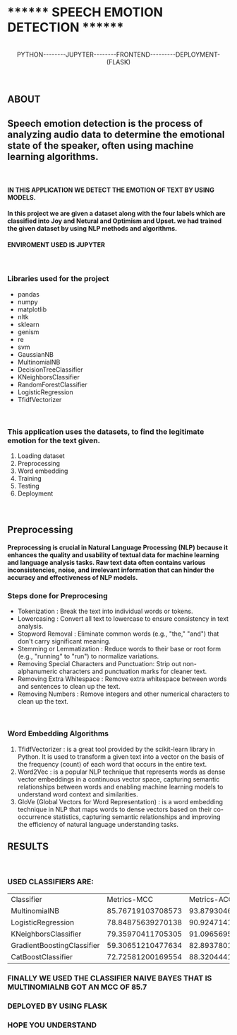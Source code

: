 <h1>****** SPEECH EMOTION DETECTION ******</h1>
<br>
<center>PYTHON--------JUPYTER--------FRONTEND---------DEPLOYMENT-(FLASK)</center>
<br>
<BR>
<H2>ABOUT</H2>
<H2>Speech emotion detection is the process of analyzing audio data to determine the emotional state of the speaker, often using machine learning algorithms.</H2>
<BR>
<H4>IN THIS APPLICATION WE DETECT THE EMOTION OF TEXT BY USING MODELS.</H4>
<h4>In this project we are given a dataset along with the four labels which are classified into Joy and Netural and Optimism and Upset. we had trained the given dataset by using NLP methods and algorithms.<h4>
<H4>ENVIROMENT USED IS JUPYTER</H4>
<br>
<h3><b>Libraries used for the project</b></h3>

<ul type=disk>
<li>pandas</li>
<li>numpy</li>
<li>matplotlib</li>
<li>nltk</li>
<li>sklearn</li>
<li>genism</li>
<li>re</li>
<li>svm</li>
<li>GaussianNB</li>
<li>MultinomialNB</li>
<li>DecisionTreeClassifier</li>
<li>KNeighborsClassifier</li>
<li>RandomForestClassifier</li>
<li>LogisticRegression</li>
<li>TfidfVectorizer</li>
</ul>
<br>
<H3>This application uses the datasets, to find the legitimate emotion for the text given.
</h3>

<ol>
 <li>Loading dataset</li>
 <li>Preprocessing</li>
 <li>Word embedding</li>
 <li>Training</li>
 <li>Testing</li>
 <li>Deployment</li>
</ol>

<br>
<h2>Preprocessing</h2>
<h4>Preprocessing is crucial in Natural Language Processing (NLP) because it enhances the quality and usability of textual data for machine learning and language analysis tasks. Raw text data often contains various inconsistencies, noise, and irrelevant information that can hinder the accuracy and effectiveness of NLP models.</h4>

<h3>Steps done for Preprocesing</h3>
<ul type=disk>
<li>Tokenization : Break the text into individual words or tokens.</li>
<li>Lowercasing : Convert all text to lowercase to ensure consistency in text analysis.</li>
<li>Stopword Removal : Eliminate common words (e.g., "the," "and") that don't carry significant meaning.</li>
<li>Stemming or Lemmatization : Reduce words to their base or root form (e.g., "running" to "run") to normalize variations.</li>
<li>Removing Special Characters and Punctuation: Strip out non-alphanumeric characters and punctuation marks for cleaner text.</li>
<li>Removing Extra Whitespace : Remove extra whitespace between words and sentences to clean up the text.</li>
<li>Removing Numbers : Remove integers and other numerical characters to clean up the text.</li>
</ul>
<br>

<h3>Word Embedding Algorithms</h3>

<ol type=disk>
<li>TfidfVectorizer :  is a great tool provided by the scikit-learn library in Python. It is used to transform a given text into a vector on the basis of the frequency (count) of each word that occurs in the entire text.</li>
<li>Word2Vec : is a popular NLP technique that represents words as dense vector embeddings in a continuous vector space, capturing semantic relationships between words and enabling machine learning models to understand word context and similarities.</li>
<li>GloVe (Global Vectors for Word Representation) : is a word embedding technique in NLP that maps words to dense vectors based on their co-occurrence statistics, capturing semantic relationships and improving the efficiency of natural language understanding tasks.</li>
<!-- <li></li>
<li></li> -->
</ol>


<H2>RESULTS</H2>
 <br>
  <h3>USED CLASSIFIERS ARE:</h3>
  <table>
    <tr>
    <td>Classifier</td>
    <td>Metrics-MCC</td>
    <td>Metrics-ACCURACY</td>
    </tr>
    <TR>
      <td>MultinomialNB</td>
      <td>85.76719103708573</td>
      <td>93.87930464670501</td>
     </tr>
    <TR>
      <td>LogisticRegression</td>
      <td>78.84875639270138</td>
      <td>90.92471412519004</td>
     </tr>
    <TR>
      <td>KNeighborsClassifier</td>
      <td>79.35970411705305</td>
      <td>91.09656950228039</td>
     </tr>
    <TR>
      <td>GradientBoostingClassifier</td>
      <td>59.30651210477634</td>
      <td>82.89378015731377</td>
     </tr>
    <TR>
      <td>CatBoostClassifier</td>
      <td>72.72581200169554</td>
      <td>88.32044418005156</td>
     </tr>
  </table>


 <H3>FINALLY WE USED THE CLASSIFIER NAIVE BAYES THAT IS MULTINOMIALNB GOT AN MCC OF 85.7</H3>
 <H3>DEPLOYED BY USING FLASK</H3>
  <H3>HOPE YOU UNDERSTAND</H3>  
     

